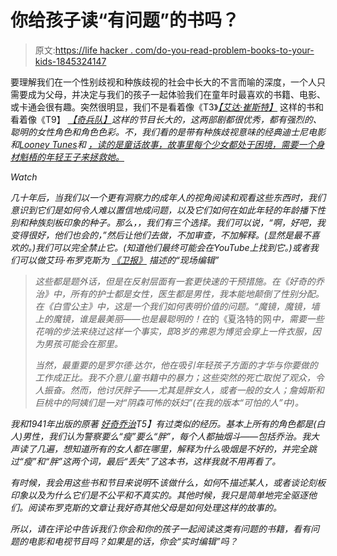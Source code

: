 # 你给孩子读“有问题”的书吗？

> 原文:[https://life hacker . com/do-you-read-problem-books-to-your-kids-1845324147](https://lifehacker.com/do-you-read-problematic-books-to-your-kids-1845324147)

要理解我们在一个性别歧视和种族歧视的社会中长大的不言而喻的深度，一个人只需要成为父母，并决定与我们的孩子一起体验我们在童年时最喜欢的书籍、电影、或卡通会很有趣。突然很明显，我们不是看着像《T3》[*【艾达·崔斯特】*](https://questioneers.com/book/ada-twist-scientist) 这样的书和看着像《T9】 [*【奇兵队】*](https://pbskids.org/oddsquad)*这样的节目长大的，这两部剧都很优秀，都有强烈的、聪明的女性角色和角色色彩。不，我们看的是带有种族歧视意味的经典迪士尼电影 和[*Looney Tunes*](https://www.vulture.com/2014/09/exploring-the-hidden-racist-past-of-the-looney-toons.html)和 [，读的是童话故事，故事里每个少女都处于困境，需要一个身材魁梧的年轻王子来拯救她。](https://lifehacker.com/talk-to-kids-about-racist-stereotypes-in-disney-classi-1840486034)*

*Watch*

*几十年后，当我们以一个更有洞察力的成年人的视角阅读和观看这些东西时，我们意识到它们是如何令人难以置信地成问题，以及它们如何在如此年轻的年龄播下性别和种族刻板印象的种子。那么，，我们有三个选择。我们可以说，“啊，好吧，我变得很好，他们也会的，”然后让他们去做，不加审查，不加解释。(显然是最不喜欢的。)我们可以完全禁止它。(知道他们最终可能会在YouTube上找到它。)或者我们可以做艾玛·布罗克斯为 [《卫报》](https://www.theguardian.com/commentisfree/2020/oct/09/parenting-skill-live-editing-childrens-books) 描述的“现场编辑”*

> *这些都是题外话，但是在反射层面有一套更快速的干预措施。在《好奇的乔治》中，所有的护士都是女性，医生都是男性，我本能地颠倒了性别分配。在《白雪公主》中，这是一个我们如何表明价值的问题。“魔镜，魔镜，墙上的魔镜，谁是最美丽——也是最聪明的！在*的《夏洛特的网*中，需要一些花哨的步法来绕过这样一个事实，即8岁的弗恩为博览会穿上一件衣服，因为男孩可能会在那里。*
> 
> *当然，最重要的是罗尔德·达尔，他在吸引年轻孩子方面的才华与你要做的工作成正比。我不介意儿童书籍中的暴力；这些突然的死亡取悦了观众，令人振奋。然而，他讨厌胖子——尤其是胖女人，或者一般的女人；*詹姆斯和巨桃*中的阿姨们是一对“阴森可怖的妖妇”(在我的版本“可怕的人”中)。*

*我和1941年出版的原著 [*好奇乔治*](https://www.youtube.com/watch?v=NAjemGOrGA4)T5】有过类似的经历。基本上所有的角色都是(白人)男性，我们认为警察要么“瘦”要么“胖”，每个人都抽烟斗——包括乔治。我大声读了几遍，想知道所有的女人都在哪里，解释为什么吸烟是不好的，并完全跳过“瘦”和“胖”这两个词，最后“丢失”了这本书，这样我就不用再看了。*

*有时候，我会用这些书和节目来说明*不*该做什么，如何*不*描述某人，或者谈论刻板印象以及为什么它们是不公平和不真实的。其他时候，我只是简单地完全驱逐他们。阅读布罗克斯的文章让我好奇其他父母是如何处理这样的故事的。*

*所以，请在评论中告诉我们:你会和你的孩子一起阅读这类有问题的书籍，看有问题的电影和电视节目吗？如果是的话，你会“实时编辑”吗？*